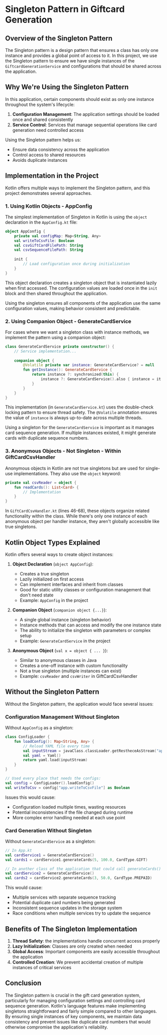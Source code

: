 # Singleton Pattern in Giftcard Generation

## Overview of the Singleton Pattern

The Singleton pattern is a design pattern that ensures a class has only one instance and provides a global point of access to it. 
In this project, we use the Singleton pattern to ensure we have single instances of the `GiftcardGenerationService` and 
configurations that should be shared across the application.

## Why We're Using the Singleton Pattern

In this application, certain components should exist as only one instance throughout the system's lifecycle:

1. **Configuration Management**: The application settings should be loaded once and shared consistently
2. **Service Control**: Services that manage sequential operations like card generation need controlled access

Using the Singleton pattern helps us:
- Ensure data consistency across the application
- Control access to shared resources
- Avoids duplicate instances

## Implementation in the Project

Kotlin offers multiple ways to implement the Singleton pattern, and this project demonstrates several approaches.

### 1. Using Kotlin Objects - AppConfig

The simplest implementation of Singleton in Kotlin is using the `object` declaration in the `AppConfig.kt` file:

```kotlin
object AppConfig {
    private val configMap: Map<String, Any>
    val writeToCsvFile: Boolean
    val csvGiftCardFilePath: String
    val csvSequenceFilePath: String
    
    init {
        // Load configuration once during initialization
    }
}
```

This object declaration creates a singleton object that is instantiated lazily when first accessed. 
The configuration values are loaded once in the `init` block and then shared throughout the application.

Using the singleton ensures all components of the application use the same configuration values, making behavior consistent and predictable.

### 2. Using Companion Object - GenerateCardService

For cases where we want a singleton class with instance methods, we implement the pattern using a companion object:

```kotlin
class GenerateCardService private constructor() {
    // Service implementation...
    
    companion object {
        @Volatile private var instance: GenerateCardService? = null
        fun getInstance(): GenerateCardService {
            return instance ?: synchronized(this) {
                instance ?: GenerateCardService().also { instance = it }
            }
        }
    }
}
```

This implementation (in `GenerateCardService.kt`) uses the double-check locking pattern to ensure thread safety. 
The `@Volatile` annotation ensures the value of `instance` is always up-to-date across multiple threads.

Using a singleton for the `GenerateCardService` is important as it manages card sequence generation. 
If multiple instances existed, it might generate cards with duplicate sequence numbers.

### 3. Anonymous Objects - Not Singleton - Within GiftCardCsvHandler

Anonymous objects in Kotlin are not true singletons but are used for single-use implementations. They also use the `object`
keyword:

```kotlin
private val csvReader = object {
    fun readCards(): List<Card> {
        // Implementation
    }
}
```

In `GiftCardCsvHandler.kt` (lines 46-68), these objects organize related functionality within the class. 
While there's only one instance of each anonymous object per handler instance, they aren't globally accessible like true singletons.

## Kotlin Object Types Explained

Kotlin offers several ways to create object instances:

1. **Object Declaration** (`object AppConfig`):
    - Creates a true singleton
    - Lazily initialized on first access
    - Can implement interfaces and inherit from classes
    - Good for static utility classes or configuration management that don't need state
    - Example: `AppConfig` in the project

2. **Companion Object** (`companion object {...}`):
    - A single global instance (singleton behavior)
    - Instance methods that can access and modify the one instance state
    - The ability to initialize the singleton with parameters or complex setup
    - Example: `GenerateCardService` in the project

3. **Anonymous Object** (`val x = object { ... }`):
    - Similar to anonymous classes in Java
    - Creates a one-off instance with custom functionality
    - Not a true singleton (multiple instances can exist)
    - Example: `csvReader` and `csvWriter` in GiftCardCsvHandler

## Without the Singleton Pattern

Without the Singleton pattern, the application would face several issues:

### Configuration Management Without Singleton

Without `AppConfig` as a singleton:

```kotlin
class ConfigLoader {
    fun loadConfig(): Map<String, Any> {
        // Reload YAML file every time
        val inputStream = javaClass.classLoader.getRestheceAsStream("application.yml")
        val yaml = Yaml()
        return yaml.load(inputStream)
    }
}

// Used every place that needs the configs:
val config = ConfigLoader().loadConfig()
val writeToCsv = config["app.writeToCsvFile"] as Boolean
```

Issues this would cause:
- Configuration loaded multiple times, wasting resources
- Potential inconsistencies if the file changed during runtime
- More complex error handling needed at each use point

### Card Generation Without Singleton

Without `GenerateCardService` as a singleton:

```kotlin
// In App.kt
val cardService1 = GenerateCardService()
val cards1 = cardService1.generateCards(5, 100.0, CardType.GIFT)

// In another class of the application that could call generateCards()
val cardService2 = GenerateCardService()
val cards2 = cardService2.generateCards(3, 50.0, CardType.PREPAID)
```

This would cause:
- Multiple services with separate sequence tracking
- Potential duplicate card numbers being generated
- Inconsistent sequence updates in the storage system
- Race conditions when multiple services try to update the sequence

## Benefits of The Singleton Implementation

1. **Thread Safety**: the implementations handle concurrent access properly
2. **Lazy Initialization**: Classes are only created when needed
3. **Global Access**: Important components are easily accessible throughout the application
4. **Controlled Creation**: We prevent accidental creation of multiple instances of critical services

## Conclusion

The Singleton pattern is crucial in the gift card generation system, particularly for managing configuration settings and controlling card sequence generation. 
Kotlin's language features make implementing singletons straightforward and fairly simple compared to other languages. 
By ensuring single instances of key components, we maintain data consistency and prevent issues like duplicate card numbers that would otherwise compromise the application's reliability.
